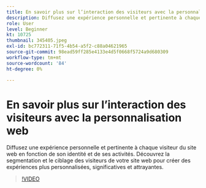 ```yaml
---
title: En savoir plus sur l’interaction des visiteurs avec la personnalisation web
description: Diffusez une expérience personnelle et pertinente à chaque visiteur du site web en fonction de son identité et de ses activités. Découvrez la segmentation et le ciblage des visiteurs de votre site web pour créer des expériences plus personnalisées, significatives et attrayantes.
role: User
level: Beginner
kt: 10725
thumbnail: 345405.jpeg
exl-id: bc772311-71f5-4b54-a5f2-c88a04621965
source-git-commit: 98ead59ff285e4133e4d5f0668f5724a9d680309
workflow-type: tm+mt
source-wordcount: '84'
ht-degree: 0%

---
```


# En savoir plus sur l’interaction des visiteurs avec la personnalisation web

Diffusez une expérience personnelle et pertinente à chaque visiteur du site web en fonction de son identité et de ses activités. Découvrez la segmentation et le ciblage des visiteurs de votre site web pour créer des expériences plus personnalisées, significatives et attrayantes.

>[!VIDEO](https://video.tv.adobe.com/v/345405/?quality=12&learn=on)
